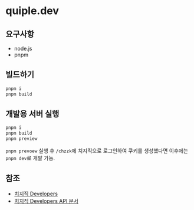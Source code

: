 # quiple.dev

## 요구사항
* node.js
* pnpm

## 빌드하기
```sh
pnpm i
pnpm build
```

## 개발용 서버 실행
```sh
pnpm i
pnpm build
pnpm preview
```

`pnpm prevoew` 실행 후 `/chzzk`에 치지직으로 로그인하여 쿠키를 생성했다면 이후에는 `pnpm dev`로 개발 가능.

## 참조
* [치지직 Developers](https://developers.chzzk.naver.com)
* [치지직 Developers API 문서](https://chzzk.gitbook.io/chzzk)
